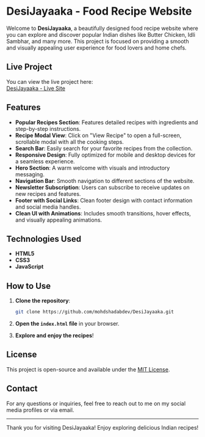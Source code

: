 ﻿
# DesiJayaaka - Food Recipe Website

Welcome to **DesiJayaaka**, a beautifully designed food recipe website where you can explore and discover popular Indian dishes like Butter Chicken, Idli Sambhar, and many more. This project is focused on providing a smooth and visually appealing user experience for food lovers and home chefs.

## Live Project

You can view the live project here:  
[DesiJayaaka - Live Site](https://mohdshadabdev.github.io/DesiJayaaka/)

## Features

- **Popular Recipes Section**: Features detailed recipes with ingredients and step-by-step instructions.
- **Recipe Modal View**: Click on "View Recipe" to open a full-screen, scrollable modal with all the cooking steps.
- **Search Bar**: Easily search for your favorite recipes from the collection.
- **Responsive Design**: Fully optimized for mobile and desktop devices for a seamless experience.
- **Hero Section**: A warm welcome with visuals and introductory messaging.
- **Navigation Bar**: Smooth navigation to different sections of the website.
- **Newsletter Subscription**: Users can subscribe to receive updates on new recipes and features.
- **Footer with Social Links**: Clean footer design with contact information and social media handles.
- **Clean UI with Animations**: Includes smooth transitions, hover effects, and visually appealing animations.

## Technologies Used

- **HTML5**
- **CSS3**
- **JavaScript**

## How to Use

1. **Clone the repository**:
   ```bash
   git clone https://github.com/mohdshadabdev/DesiJayaaka.git
   ```

2. **Open the `index.html` file** in your browser.

3. **Explore and enjoy the recipes**!

## License

This project is open-source and available under the [MIT License](LICENSE).

## Contact

For any questions or inquiries, feel free to reach out to me on my social media profiles or via email.

---

Thank you for visiting DesiJayaaka! Enjoy exploring delicious Indian recipes!
